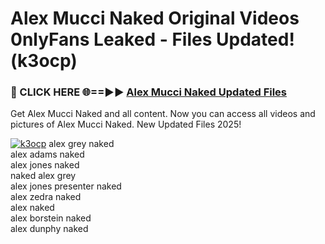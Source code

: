 # Alex Mucci Naked Original Videos 0nlyFans Leaked - Files Updated! (k3ocp)

<h3>🔴 CLICK HERE 🌐==►► <a href="https://tinyurl.com/up5wt9bj" rel="nofollow">Alex Mucci Naked Updated Files</a></h3>

Get Alex Mucci Naked and all content. Now you can access all videos and pictures of Alex Mucci Naked. New Updated Files 2025!

[![k3ocp](https://i.imgur.com/ABiUzMV.gif)](https://tinyurl.com/up5wt9bj)
alex grey naked<br>
alex adams naked<br>
alex jones naked<br>
naked alex grey<br>
alex jones presenter naked<br>
alex zedra naked<br>
alex naked<br>
alex borstein naked<br>
alex dunphy naked
